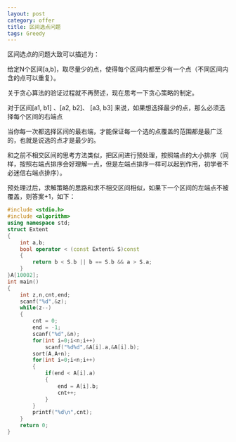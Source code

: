 ```yaml
---
layout: post
category: offer
title: 区间选点问题
tags: Greedy
---
```


区间选点的问题大致可以描述为： 

给定N个区间[a,b]，取尽量少的点，使得每个区间内都至少有一个点（不同区间内含的点可以重复）。

关于贪心算法的验证过程就不再赘述，现在思考一下贪心策略的制定。 

对于区间[a1, b1] 、[a2, b2]、 [a3, b3] 来说，如果想选择最少的点，那么必须选择每个区间的右端点

当你每一次都选择区间的最右端，才能保证每一个选的点覆盖的范围都是最广泛的，也就是说选的点才是最少的。

和之前不相交区间的思考方法类似，把区间进行预处理，按照端点的大小排序（同样，按照右端点排序会好理解一点，但是左端点排序一样可以起到作用，初学者不必迷信右端点排序）。 

预处理过后，求解策略的思路和求不相交区间相似，如果下一个区间的左端点不被覆盖，则答案+1，如下：

```c++
#include <stdio.h>
#include <algorithm>
using namespace std;
struct Extent
{
    int a,b;
    bool operator < (const Extent& S)const
    {
        return b < S.b || b == S.b && a > S.a;
    }
}A[10002];
int main()
{
    int z,n,cnt,end;
    scanf("%d",&z);
    while(z--)
    {
        cnt = 0;
        end = -1;
        scanf("%d",&n);
        for(int i=0;i<n;i++)
            scanf("%d%d",&A[i].a,&A[i].b);
        sort(A,A+n);
        for(int i=0;i<n;i++)
        {
            if(end < A[i].a)
            {
                end = A[i].b;
                cnt++;
            }
        }
        printf("%d\n",cnt);
    }
	return 0;
}

```